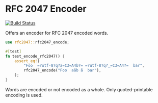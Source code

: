 # RFC 2047 Encoder

[![Build Status](https://travis-ci.org/Valodim/rust-rfc2047.svg?branch=master)](https://travis-ci.org/Valodim/rust-rfc2047)

Offers an encoder for RFC 2047 encoded words.

``` rust
use rfc2047::rfc2047_encode;

#[test]
fn test_encode_rfc2047() {
    assert_eq!(
        "Foo  =?utf-8?q?a=C3=A4b?= =?utf-8?q?_=C3=A4?=  bar",
        rfc2047_encode("Foo  aäb ä  bar"),
    );
}
```

Words are encoded or not encoded as a whole. Only quoted-printable encoding
is used.
